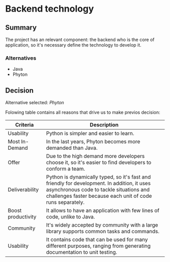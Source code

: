 # Backend technology 

## Summary

The project has an relevant component: the backend who is the core of application, so it's necessary define the technology to develop it.


### Alternatives

- Java
- Phyton

## Decision 

Alternative selected: *Phyton*


Folowing table contains all reasons that drive us to make previos decision:

| Criteria                 | Description                                                    
| --------------------     | ----------------------------------------------------------------------------------------------------- | 
| Usability                | Python is simpler and easier to learn.	   						                                       |
| Most In-Demand           | In the last years, Phyton becomes more demanded than Java.	                                           |
| Offer                    | Due to the high demand more developers choose it, so it's easier to find developers to conform a team.                                         																					 |
| Deliverability           | Python is dynamically typed, so it's fast and friendly for development. In addition, it uses asynchronous code to tackle situations and challenges faster because each unit of code runs separately.                                																					     |
| Boost productivity       | It allows to have an application with few lines of code, unlike to Java.                                   																					       |
| Community                | It's widely accepted by community with a large library supports common tasks and commands.			   |
| Usability                | It contains code that can be used for many different purposes, ranging from generating documentation to unit testing.																										       		    |
